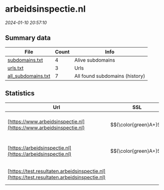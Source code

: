 # arbeidsinspectie.nl
*2024-01-10 20:57:10*
## Summary data
| File       | Count | Info |
|------------|-------|------|
|[subdomains.txt](/data/arbeidsinspectie.nl/subdomains.txt)|4|Alive subdomains|
|[urls.txt](/data/arbeidsinspectie.nl/urls.txt)|3|Urls|
|[all_subdomains.txt](/data/arbeidsinspectie.nl/all_subdomains.txt)|7|All found subdomains (history)|
## Statistics
| Url | SSL | Server | Cookie | HSTS | CSP | XFO | XXP | RP | Tech |Title |
|------------|-------|------|------|------|------|------|------|------|------|------|
|[https://www.arbeidsinspectie.nl](https://www.arbeidsinspectie.nl)| $${\color{green}A+}$$ |Microsoft-IIS/10...| |:white_check_mark: |:warning: | 1:white_check_mark: | 2:white_check_mark: | 3:white_check_mark: |HSTS IIS:10.0 Windows Server|Document Moved|
|[https://arbeidsinspectie.nl](https://arbeidsinspectie.nl)| $${\color{green}A+}$$ |Microsoft-IIS/10...| |:white_check_mark: |:warning: | 1:white_check_mark: | 2:white_check_mark: | 3:white_check_mark: |HSTS IIS:10.0 Windows Server|Document Moved|
|[https://test.resultaten.arbeidsinspectie.nl](https://test.resultaten.arbeidsinspectie.nl)| |Microsoft-HTTPAP...| | | | | | 3:white_check_mark: |HSTS Microsoft HTTPAPI:2.0|Not Found|